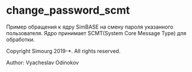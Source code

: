 # change_password_scmt
Пример обращения к ядру SimBASE на смену пароля указанного пользователя.
Ядро принимает SCMT(System Core Message Type) для обработки.

Copyright Simourg 2019-*. All rights reserved.

Author: Vyacheslav Odinokov
